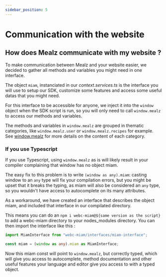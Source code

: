 ```yaml
---
sidebar_position: 5
---
```


# Communication with the website

## How does Mealz communicate with my website ?

To make communication between Mealz and your website easier, we decided to gather all methods and variables you might need in one interface.

The object `miam`, instanciated in our _context.services.ts_ is the interface you will use to setup our SDK, customize some features and access some useful datas that you might need.

For this interface to be accessible for anyone, we inject it into the `window` object when the SDK script is run, so you will only need to call `window.mealz` to access our methods and variables.

The methods and variables in `window.mealz` are grouped in thematic categories, like `window.mealz.user` or `window.mealz.recipes` for example. See [window.mealz](./customization/window-miam) for more details on the content of each category.

### If you use Typescript

If you use Typescript, using `window.mealz` as is will likely result in your compiler complaining that window has no object miam.

The easy fix to this problem is to write `(window as any).miam`: casting window to an `any` type will fix your compilation errors, but you might be upset that it breaks the typing, as miam will also be considered an `any` type, so you wouldn't have access to autocomplete on its many attributes.

As a workaround, we have created an interface that describes the object miam, and included that interface in our compilated directory.

This means you can do an `npm i webc-miam@${same version as the script}` to add a webc-miam directory to your nodes_modules directory. You can then import the interface like this :

```typescript
import MiamInterface from "webc-miam/interfaces/miam-interface";

const miam = (window as any).miam as MiamInterface;
```

Now this miam const will point to `window.mealz`, but correctly typed, which will give you access to autocomplete, method documentation and other useful features your language and editor give you access to with a typed object.
